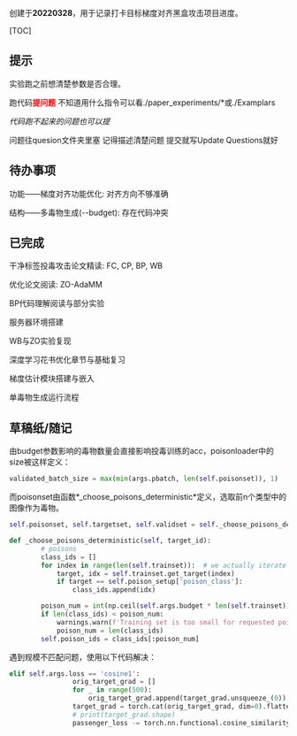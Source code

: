 创建于**20220328**，用于记录打卡目标梯度对齐黑盒攻击项目进度。

[TOC]

## 提示

实验跑之前想清楚参数是否合理。

跑代码<font color=red>**提问题**</font> 不知道用什么指令可以看./paper_experiments/*或./Examplars

*代码跑不起来的问题也可以提*

问题往quesion文件夹里塞 记得描述清楚问题 提交就写Update Questions就好


## 待办事项

功能——梯度对齐功能优化: 对齐方向不够准确

结构——多毒物生成(--budget): 存在代码冲突



## 已完成

干净标签投毒攻击论文精读: FC, CP, BP, WB

优化论文阅读: ZO-AdaMM

BP代码理解阅读与部分实验

服务器环境搭建

WB与ZO实验复现

深度学习花书优化章节与基础复习

梯度估计模块搭建与嵌入

单毒物生成运行流程



## 草稿纸/随记

由budget参数影响的毒物数量会直接影响投毒训练的acc，poisonloader中的size被这样定义：

```python
validated_batch_size = max(min(args.pbatch, len(self.poisonset)), 1)
```

而poisonset由函数*_choose_poisons_deterministic*定义，选取前n个类型中的图像作为毒物。

```python
self.poisonset, self.targetset, self.validset = self._choose_poisons_deterministic(target_id)

def _choose_poisons_deterministic(self, target_id):
        # poisons
        class_ids = []
        for index in range(len(self.trainset)):  # we actually iterate this way not to iterate over the images
            target, idx = self.trainset.get_target(index)
            if target == self.poison_setup['poison_class']:
                class_ids.append(idx)

        poison_num = int(np.ceil(self.args.budget * len(self.trainset)))
        if len(class_ids) < poison_num:
            warnings.warn(f'Training set is too small for requested poison budget.')
            poison_num = len(class_ids)
        self.poison_ids = class_ids[:poison_num]
```

遇到规模不匹配问题，使用以下代码解决：

```python
elif self.args.loss == 'cosine1':
                orig_target_grad = []
                for _ in range(500):
                    orig_target_grad.append(target_grad.unsqueeze_(0))
                target_grad = torch.cat(orig_target_grad, dim=0).flatten()
                # print(target_grad.shape)
                passenger_loss -= torch.nn.functional.cosine_similarity((target_grad[i]).flatten(), poison_grad[i].flatten(), dim=0)
```

